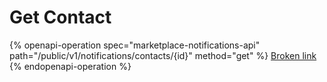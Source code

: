 # Get Contact

{% openapi-operation spec="marketplace-notifications-api" path="/public/v1/notifications/contacts/{id}" method="get" %}
[Broken link](broken-reference)
{% endopenapi-operation %}
